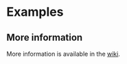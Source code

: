 # Examples

## More information

More information is available in the [wiki](https://github.com/rbaltrusch/objectbatch/wiki).
